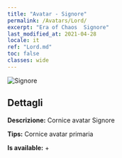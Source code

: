 ```yaml
---
title: "Avatar - Signore"
permalink: /Avatars/Lord/
excerpt: "Era of Chaos  Signore"
last_modified_at: 2021-04-28
locale: it
ref: "Lord.md"
toc: false
classes: wide
---
```

 ![Signore](/images/a/bg_head_mainView.png)

## Dettagli

 **Descrizione:** Cornice avatar Signore 

 **Tips:** Cornice avatar primaria 

 **Is available:**  + 

